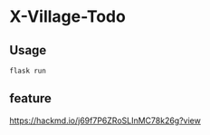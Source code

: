 # X-Village-Todo

## Usage
```
flask run
```
## feature

https://hackmd.io/j69f7P6ZRoSLInMC78k26g?view
